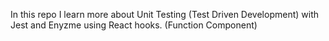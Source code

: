 In this repo I learn more about Unit Testing (Test Driven Development) with Jest and Enyzme using React hooks. (Function Component)
